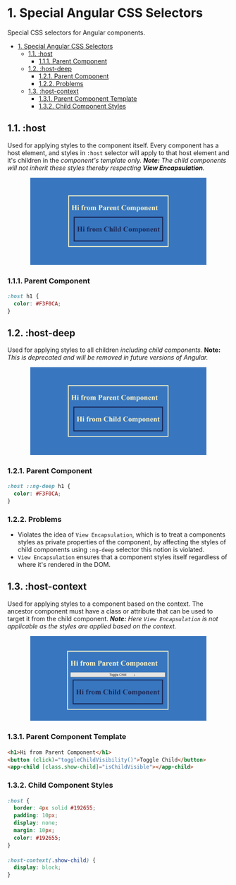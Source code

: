 # 1. Special Angular CSS Selectors

Special CSS selectors for Angular components.

- [1. Special Angular CSS Selectors](#1-special-angular-css-selectors)
  - [1.1. :host](#11-host)
    - [1.1.1. Parent Component](#111-parent-component)
  - [1.2. :host-deep](#12-host-deep)
    - [1.2.1. Parent Component](#121-parent-component)
    - [1.2.2. Problems](#122-problems)
  - [1.3. :host-context](#13-host-context)
    - [1.3.1. Parent Component Template](#131-parent-component-template)
    - [1.3.2. Child Component Styles](#132-child-component-styles)

## 1.1. :host

Used for applying styles to the component itself. Every component has a host element, and styles in `:host` selector will apply to that host element and it's children in the *component's template only.* ***Note:*** *The child components will not inherit these styles thereby respecting **View Encapsulation**.*

<div style="text-align:center">
<img width="400px" src="imgs/localhost_4200_.png" alt="Parent styles apply only to parent">
</div>

### 1.1.1. Parent Component

```css
:host h1 {
  color: #F3F0CA;
}
```

## 1.2. :host-deep

Used for applying styles to all children *including child components.* **Note:** *This is deprecated and will be removed in future versions of Angular.*

<div style="text-align:center">
<img width="400px" src="imgs/localhost_4200_%20(1).png" alt="Parent styles apply only to parent">
</div>

### 1.2.1. Parent Component

```css
:host ::ng-deep h1 {
  color: #F3F0CA;
}
```

### 1.2.2. Problems

- Violates the idea of `View Encapsulation`, which is to treat a components styles as private properties of the component, by affecting the styles of child components using `:ng-deep` selector this notion is violated.
- `View Encapsulation` ensures that a component styles itself regardless of where it's rendered in the DOM.

## 1.3. :host-context

Used for applying styles to a component based on the context. The ancestor component must have a class or attribute that can be used to target it from the child component. ***Note:*** *Here `View Encapsulation` is not applicable as the styles are applied based on the context.*

<div style="text-align:center">
<img width="400px" src="imgs/Animation.gif" alt="Parent styles apply only to parent">
</div>

### 1.3.1. Parent Component Template

```html
<h1>Hi from Parent Component</h1>
<button (click)="toggleChildVisibility()">Toggle Child</button>
<app-child [class.show-child]="isChildVisible"></app-child>
```

### 1.3.2. Child Component Styles

```css
:host {
  border: 4px solid #192655;
  padding: 10px;
  display: none;
  margin: 10px;
  color: #192655;
}

:host-context(.show-child) {
  display: block;
}
```
